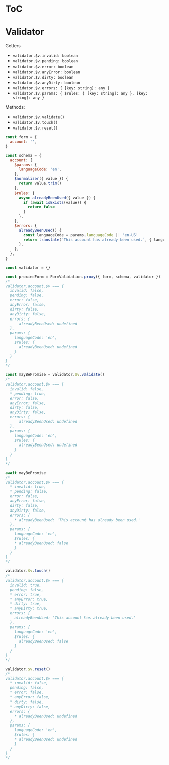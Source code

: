# ToC

# Validator

Getters

- `validator.$v.invalid: boolean`
- `validator.$v.pending: boolean`
- `validator.$v.error: boolean`
- `validator.$v.anyError: boolean`
- `validator.$v.dirty: boolean`
- `validator.$v.anyDirty: boolean`
- `validator.$v.errors: { [key: string]: any }`
- `validator.$v.params: { $rules: { [key: string]: any }, [key: string]: any }`

Methods:

- `validator.$v.validate()`
- `validator.$v.touch()`
- `validator.$v.reset()`

```javascript
const form = {
  account: '',
}

const schema = {
  account: {
    $params: {
      languageCode: 'en',
    },
    $normalizer({ value }) {
      return value.trim()
    },
    $rules: {
      async alreadyBeenUsed({ value }) {
        if (await isExists(value)) {
          return false
        }
      },
    },
    $errors: {
      alreadyBeenUsed() {
        const languageCode = params.languageCode || 'en-US'
        return translate(`This account has already been used.`, { languageCode })
      },
    },
  },
}

const validator = {}

const proxiedForm = FormValidation.proxy({ form, schema, validator })
/*
validator.account.$v === {
  invalid: false,
  pending: false,
  error: false,
  anyError: false,
  dirty: false,
  anyDirty: false,
  errors: {
      alreadyBeenUsed: undefined
  },
  params: {
    languageCode: 'en',
    $rules: {
      alreadyBeenUsed: undefined
    }
  }
}
*/

const mayBePromise = validator.$v.validate()
/*
validator.account.$v === {
  invalid: false,
  * pending: true,
  error: false,
  anyError: false,
  dirty: false,
  anyDirty: false,
  errors: {
      alreadyBeenUsed: undefined
  },
  params: {
    languageCode: 'en',
    $rules: {
      alreadyBeenUsed: undefined
    }
  }
}
*/

await mayBePromise
/*
validator.account.$v === {
  * invalid: true,
  * pending: false,
  error: false,
  anyError: false,
  dirty: false,
  anyDirty: false,
  errors: {
    * alreadyBeenUsed: 'This account has already been used.'
  },
  params: {
    languageCode: 'en',
    $rules: {
    * alreadyBeenUsed: false
    }
  }
}
*/

validator.$v.touch()
/*
validator.account.$v === {
  invalid: true,
  pending: false,
  * error: true,
  * anyError: true,
  * dirty: true,
  * anyDirty: true,
  errors: {
    alreadyBeenUsed: 'This account has already been used.'
  },
  params: {
    languageCode: 'en',
    $rules: {
      alreadyBeenUsed: false
    }
  }
}
*/

validator.$v.reset()
/*
validator.account.$v === {
  * invalid: false,
  pending: false,
  * error: false,
  * anyError: false,
  * dirty: false,
  * anyDirty: false,
  errors: {
    * alreadyBeenUsed: undefined
  },
  params: {
    languageCode: 'en',
    $rules: {
    * alreadyBeenUsed: undefined
    }
  }
}
*/
```
